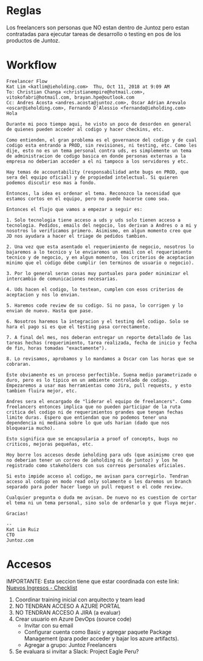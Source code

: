 # Reglas

Los freelancers son personas que NO estan dentro de Juntoz pero estan contratadas para ejecutar tareas de desarrollo o testing en pos de los productos de Juntoz.

# Workflow

```
Freelancer Flow
Kat Lim <katlim@ieholding.com>	Thu, Oct 11, 2018 at 9:09 AM
To: Christian Changa <christianempire@hotmail.com>, vitokofabri@hotmail.com, brayan.hpe@outlook.com
Cc: Andres Acosta <andres.acosta@juntoz.com>, Oscar Adrian Arevalo <oscar@ieholding.com>, Fernando D'Alessio <fernando@ieholding.com>
Hola

Durante mi poco tiempo aqui, he visto un poco de desorden en general de quienes pueden acceder al codigo y hacer checkins, etc.

Como entienden, el gran problema es el governance del codigo y de cual codigo esta entrando a PROD, sin revisiones, ni testing, etc. Como les dije, esto no es un tema personal contra uds, es simplemente un tema de administracion de codigo basica en donde personas externas a la empresa no deberian acceder a el ni tampoco a los servidores y etc.

Hay temas de accountability (responsabilidad ante bugs en PROD, que sera del equipo oficial) y de propiedad intelectual. Si quieren podemos discutir eso mas a fondo.

Entonces, la idea es ordenar el tema. Reconozco la necesidad que estamos cortos en el equipo, pero no puede hacerse como sea.

Entonces el flujo que vamos a empezar a seguir es:

1. Solo tecnologia tiene acceso a uds y uds solo tienen acceso a tecnologia. Pedidos, emails del negocio, los derivan a Andres o a mi y nosotros lo verificamos primero. Asimismo, en algun momento creo que JD nos ayudara a hacer el triage de pedidos tambien.

2. Una vez que esta asentado el requerimiento de negocio, nosotros lo bajaremos a lo tecnico y le enviaremos un email con el requerimiento tecnico y de negocio, y en algun momento, los criterios de aceptacion minimo que el codigo debe cumplir (en terminos de usuario o negocio).

3. Por lo general seran cosas muy puntuales para poder minimizar el intercambio de comunicaciones necesarias.

4. Uds hacen el codigo, lo testean, cumplen con esos criterios de aceptacion y nos lo envian.

5. Haremos code review de su codigo. Si no pasa, lo corrigen y lo envian de nuevo. Hasta que pase.

6. Nosotros haremos la integracion y el testing del codigo. Solo se hara el pago si es que el testing pasa correctamente.

7. A final del mes, nos deberan entregar un reporte detallado de las tareas hechas (requerimiento, tarea realizada, fecha de inicio y fecha de fin, horas tomadas "exactamente").

8. Lo revisamos, aprobamos y lo mandamos a Oscar con las horas que se cobraran.

Este obviamente es un proceso perfectible. Suena medio parametrizado o duro, pero es lo tipico en un ambiente controlado de codigo. Empezaremos a usar mas herramientas como Jira, pull requests, y esto tambien fluira mejor, etc.

Andres sera el encargado de "liderar el equipo de freelancers". Como freelancers entonces implica que no pueden participar de la ruta critica del codigo ni de requerimientos grandes que tengan fechas limite duras. Espero que entiendan que no podemos tener una dependencia ni mediana sobre lo que uds harian (dado que nos bloquearia mucho).

Esto significa que se encapsularia a proof of concepts, bugs no criticos, mejoras pequeñas, etc.

Hoy borre los accesos desde ieholding para uds (que asimismo creo que no deberian tener un correo de ieholding ni de juntoz) y los he registrado como stakeholders con sus correos personales oficiales.

Si esto impide acceso al codigo, me avisan para corregirlo. Tendran acceso al codigo en modo read only solamente o les daremos un branch separado para poder hacer luego un pull request o el code review.

Cualquier pregunta o duda me avisan. De nuevo no es cuestion de cortar el tema ni un tema personal, sino solo de ordenarlo y que fluya mejor.

Gracias!

--
Kat Lim Ruiz
CTO
Juntoz.com
```

# Accesos
IMPORTANTE: Esta seccion tiene que estar coordinada con este link: [Nuevos Ingresos - Checklist](/Hiring/Nuevos-Ingresos-%2D-Checklist)

1. Coordinar training inicial con arquitecto y team lead
1. NO TENDRAN ACCESO A AZURE PORTAL
1. NO TENDRAN ACCESO A JIRA (a evaluar)
1. Crear usuario en Azure DevOps (source code)
    - Invitar con su email
    - Configurar cuenta como Basic y agregar paquete Package Management (para poder acceder y bajar los azure artifacts).
    - Agregar a grupo: Juntoz Freelancers
1. Se evaluara si invitar a Slack: Project Eagle Peru?
